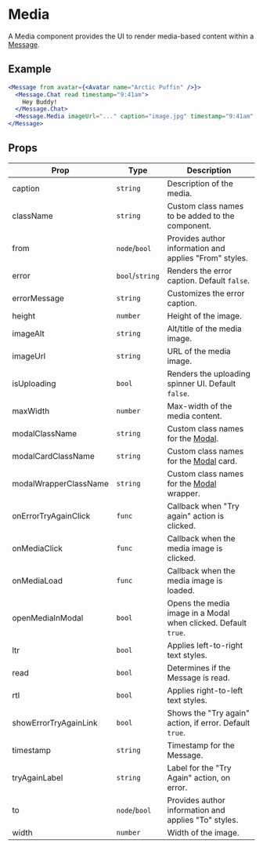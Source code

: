 # Media

A Media component provides the UI to render media-based content within a [Message](./Message.md).

## Example

```jsx
<Message from avatar={<Avatar name="Arctic Puffin" />}>
  <Message.Chat read timestamp="9:41am">
    Hey Buddy!
  </Message.Chat>
  <Message.Media imageUrl="..." caption="image.jpg" timestamp="9:41am" read />
</Message>
```

## Props

| Prop                  | Type            | Description                                                    |
| --------------------- | --------------- | -------------------------------------------------------------- |
| caption               | `string`        | Description of the media.                                      |
| className             | `string`        | Custom class names to be added to the component.               |
| from                  | `node`/`bool`   | Provides author information and applies "From" styles.         |
| error                 | `bool`/`string` | Renders the error caption. Default `false`.                    |
| errorMessage          | `string`        | Customizes the error caption.                                  |
| height                | `number`        | Height of the image.                                           |
| imageAlt              | `string`        | Alt/title of the media image.                                  |
| imageUrl              | `string`        | URL of the media image.                                        |
| isUploading           | `bool`          | Renders the uploading spinner UI. Default `false`.             |
| maxWidth              | `number`        | Max-width of the media content.                                |
| modalClassName        | `string`        | Custom class names for the [Modal](../Modal).                  |
| modalCardClassName    | `string`        | Custom class names for the [Modal](../Modal) card.             |
| modalWrapperClassName | `string`        | Custom class names for the [Modal](../Modal) wrapper.          |
| onErrorTryAgainClick  | `func`          | Callback when "Try again" action is clicked.                   |
| onMediaClick          | `func`          | Callback when the media image is clicked.                      |
| onMediaLoad           | `func`          | Callback when the media image is loaded.                       |
| openMediaInModal      | `bool`          | Opens the media image in a Modal when clicked. Default `true`. |
| ltr                   | `bool`          | Applies left-to-right text styles.                             |
| read                  | `bool`          | Determines if the Message is read.                             |
| rtl                   | `bool`          | Applies right-to-left text styles.                             |
| showErrorTryAgainLink | `bool`          | Shows the "Try again" action, if error. Default `true`.        |
| timestamp             | `string`        | Timestamp for the Message.                                     |
| tryAgainLabel         | `string`        | Label for the "Try Again" action, on error.                    |
| to                    | `node`/`bool`   | Provides author information and applies "To" styles.           |
| width                 | `number`        | Width of the image.                                            |
